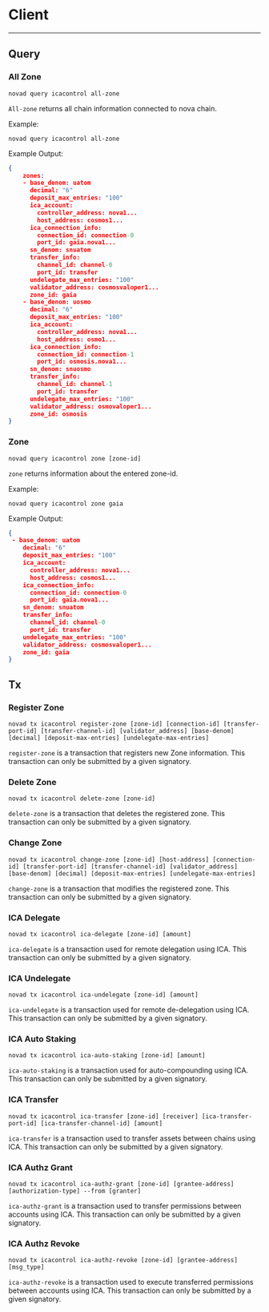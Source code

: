 # Client

---

## Query

### All Zone
```shell
novad query icacontrol all-zone
```

`All-zone` returns all chain information connected to nova chain.

Example:
```shell
novad query icacontrol all-zone
```

Example Output:
```json
{
    zones:
    - base_denom: uatom
      decimal: "6"
      deposit_max_entries: "100"
      ica_account:
        controller_address: nova1...
        host_address: cosmos1...
      ica_connection_info:
        connection_id: connection-0
        port_id: gaia.nova1...
      sn_denom: snuatom
      transfer_info:
        channel_id: channel-0
        port_id: transfer
      undelegate_max_entries: "100"
      validator_address: cosmosvaloper1...
      zone_id: gaia
    - base_denom: uosmo
      decimal: "6"
      deposit_max_entries: "100"
      ica_account:
        controller_address: nova1...
        host_address: osmo1...
      ica_connection_info:
        connection_id: connection-1
        port_id: osmosis.nova1...
      sn_denom: snuosmo
      transfer_info:
        channel_id: channel-1
        port_id: transfer
      undelegate_max_entries: "100"
      validator_address: osmovaloper1...
      zone_id: osmosis
}
```

### Zone
```shell
novad query icacontrol zone [zone-id]
```

`zone` returns information about the entered zone-id.

Example:
```shell
novad query icacontrol zone gaia
```

Example Output:
```json
{
 - base_denom: uatom
    decimal: "6"
    deposit_max_entries: "100"
    ica_account:
      controller_address: nova1...
      host_address: cosmos1...
    ica_connection_info:
      connection_id: connection-0
      port_id: gaia.nova1...
    sn_denom: snuatom
    transfer_info:
      channel_id: channel-0
      port_id: transfer
    undelegate_max_entries: "100"
    validator_address: cosmosvaloper1...
    zone_id: gaia
}
```

## Tx

### Register Zone
```shell
novad tx icacontrol register-zone [zone-id] [connection-id] [transfer-port-id] [transfer-channel-id] [validator_address] [base-denom] [decimal] [deposit-max-entries] [undelegate-max-entries]
```

`register-zone` is a transaction that registers new Zone information. This transaction can only be submitted by a given signatory.

### Delete Zone
```shell
novad tx icacontrol delete-zone [zone-id]
```

`delete-zone` is a transaction that deletes the registered zone. This transaction can only be submitted by a given signatory.

### Change Zone
```shell
novad tx icacontrol change-zone [zone-id] [host-address] [connection-id] [transfer-port-id] [transfer-channel-id] [validator_address] [base-denom] [decimal] [deposit-max-entries] [undelegate-max-entries]
```

`change-zone` is a transaction that modifies the registered zone. This transaction can only be submitted by a given signatory.

### ICA Delegate
```shell
novad tx icacontrol ica-delegate [zone-id] [amount]
```

`ica-delegate` is a transaction used for remote delegation using ICA. This transaction can only be submitted by a given signatory.

### ICA Undelegate
```shell
novad tx icacontrol ica-undelegate [zone-id] [amount]
```

`ica-undelegate` is a transaction used for remote de-delegation using ICA. This transaction can only be submitted by a given signatory.

### ICA Auto Staking
```shell
novad tx icacontrol ica-auto-staking [zone-id] [amount]
```

`ica-auto-staking` is a transaction used for auto-compounding using ICA. This transaction can only be submitted by a given signatory.

### ICA Transfer
```shell
novad tx icacontrol ica-transfer [zone-id] [receiver] [ica-transfer-port-id] [ica-transfer-channel-id] [amount]
```

`ica-transfer` is a transaction used to transfer assets between chains using ICA. This transaction can only be submitted by a given signatory.

### ICA Authz Grant
```shell
novad tx icacontrol ica-authz-grant [zone-id] [grantee-address] [authorization-type] --from [granter]
```

`ica-authz-grant` is a transaction used to transfer permissions between accounts using ICA. This transaction can only be submitted by a given signatory.

### ICA Authz Revoke
```shell
novad tx icacontrol ica-authz-revoke [zone-id] [grantee-address] [msg_type]
```

`ica-authz-revoke` is a transaction used to execute transferred permissions between accounts using ICA. This transaction can only be submitted by a given signatory.
